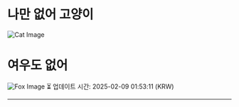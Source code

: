 
# 나만 없어 고양이

![Cat Image](https://cdn2.thecatapi.com/images/uk0SrrBbQ.jpg)

# 여우도 없어
![Fox Image](https://randomfox.ca/images/105.jpg)
⏳ 업데이트 시간: 2025-02-09 01:53:11 (KRW)

---
